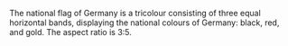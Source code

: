 The national flag of Germany is a tricolour consisting of three equal horizontal bands, displaying the national colours of Germany: black, red, and gold. The aspect ratio is 3:5.